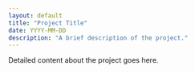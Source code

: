 ```yaml
---
layout: default
title: "Project Title"
date: YYYY-MM-DD
description: "A brief description of the project."
---
```


Detailed content about the project goes here. 